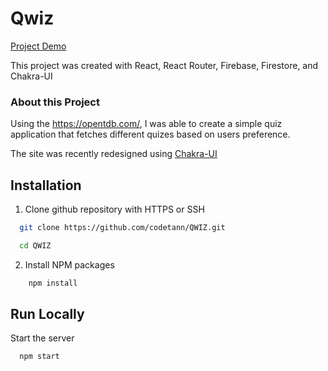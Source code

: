# Qwiz

[Project Demo](https://infallible-hypatia-374001.netlify.app/)

This project was created with React, React Router, Firebase, Firestore, and Chakra-UI

### About this Project

Using the https://opentdb.com/, I was able to create a simple quiz application that fetches different quizes based on users preference.

The site was recently redesigned using [Chakra-UI](https://chakra-ui.com/)

## Installation

1. Clone github repository with HTTPS or SSH

```bash
  git clone https://github.com/codetann/QWIZ.git

  cd QWIZ
```

2. Install NPM packages

```bash
    npm install
```

## Run Locally

Start the server

```bash
  npm start
```
